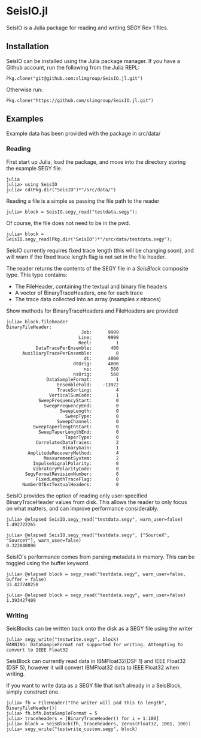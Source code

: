 # SeisIO.jl
SeisIO is a Julia package for reading and writing SEGY Rev 1 files. 

## Installation 
SeisIO can be installed using the Julia package manager. If you have a Github account, run the following from the Julia REPL:

    Pkg.clone("git@github.com:slimgroup/SeisIO.jl.git")

Otherwise run:

    Pkg.clone("https://github.com/slimgroup/SeisIO.jl.git")

## Examples
Example data has been provided with the package in src/data/

### Reading
First start up Julia, load the package, and move into the directory storing the example SEGY file.
    
    julia
    julia> using SeisIO
    julia> cd(Pkg.dir("SeisIO")*"/src/data/")

Reading a file is a simple as passing the file path to the reader

    julia> block = SeisIO.segy_read("testdata.segy");

Of course, the file does not need to be in the pwd.

    julia> block = SeisIO.segy_read(Pkg.dir("SeisIO")*"/src/data/testdata.segy");

SeisIO currently requires fixed trace length (this will be changing soon), and will warn if the fixed trace length flag is not set in the file header.

The reader returns the contents of the SEGY file in a *SeisBlock* composite type. This type contains:
* The FileHeader, containing the textual and binary file headers
* A vector of BinaryTraceHeaders, one for each trace
* The trace data collected into an array (nsamples *x* ntraces)

Show methods for BinaryTraceHeaders and FileHeaders are provided

    julia> block.fileheader
    BinaryFileHeader:
                                Job:      9999
                               Line:      9999
                               Reel:         1
               DataTracePerEnsemble:       400
          AuxiliaryTracePerEnsemble:         0
                                 dt:      4000
                             dtOrig:      4000
                                 ns:       560
                             nsOrig:       560
                   DataSampleFormat:         1
                       EnsembleFold:    -13922
                       TraceSorting:         4
                    VerticalSumCode:         1
                SweepFrequencyStart:         0
                  SweepFrequencyEnd:         0
                        SweepLength:         0
                          SweepType:         0
                       SweepChannel:         0
              SweepTaperlengthStart:         0
                SweepTaperLengthEnd:         0
                          TaperType:         0
               CorrelatedDataTraces:         2
                         BinaryGain:         1
            AmplitudeRecoveryMethod:         4
                  MeasurementSystem:         2
              ImpulseSignalPolarity:         0
              VibratoryPolarityCode:         0
           SegyFormatRevisionNumber:         0
               FixedLengthTraceFlag:         0
          NumberOfExtTextualHeaders:         0

SeisIO provides the option of reading only user-specified BinaryTraceHeader values from disk. This allows the reader to only focus on what matters, and can improve performance considerably. 

    julia> @elapsed SeisIO.segy_read("testdata.segy", warn_user=false)
    1.492722265

    julia> @elapsed SeisIO.segy_read("testdata.segy", ["SourceX", "SourceY"], warn_user=false)
    0.322848098

SeisIO's performance comes from parsing metadata in memory. This can be toggled using the buffer keyword.

    julia> @elapsed block = segy_read("testdata.segy", warn_user=false, buffer = false)
    33.427740258

    julia> @elapsed block = segy_read("testdata.segy", warn_user=false)
    1.393427409

### Writing

SeisBlocks can be written back onto the disk as a SEGY file using the writer

    julia> segy_write("testwrite.segy", block)
    WARNING: DataSampleFormat not supported for writing. Attempting to convert to IEEE Float32

SeisBlock can currently read data in IBMFloat32(DSF 1) and IEEE Float32 (DSF 5), however it will convert IBMFloat32 data to IEEE Float32 when writing.

If you want to write data as a SEGY file that isn't already in a SeisBlock, simply construct one.

    julia> fh = FileHeader("The writer will pad this to length", BinaryFileHeader())
    julia> fh.bfh.DataSampleFormat = 5
    julia> traceheaders = [BinaryTraceHeader() for i = 1:100]
    julia> block = SeisBlock(fh, traceheaders, zeros(Float32, 1001, 100))
    julia> segy_write("testwrite_custom.segy", block)


